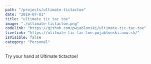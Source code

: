 ```yaml
---
path: "/projects/ultimate-tictactoe"
date: "2019-07-01"
title: "ultimate tic tac toe"
image: "./ultimate-tictactoe.png"
codelink: "https://github.com/pwjablonski/ultimate-tic-tac-toe"
livelink: "https://ulitmate-tic-tac-toe.pwjablonski.now.sh/"
isVisible: false
category: "Personal"
---
```


Try your hand at Ultimate tictactoe!